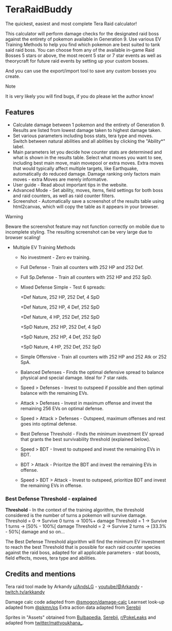 # TeraRaidBuddy
The quickest, easiest and most complete Tera Raid calculator!

This calculator will perform damage checks for the designated raid boss against the entirety of pokemon available in Generation 9. Use various EV Training Methods to help you find which pokemon are best suited to tank said raid boss. You can choose from any of the available in-game Raid Bosses 5 stars or above, the most recent 5 star or 7 star events as well as theorycraft for future raid events by setting up your custom bosses.

And you can use the export/import tool to save any custom bosses you create.

> [!NOTE]
> It is very likely you will find bugs, if you do please let the author know!

## Features

* Calculate damage between 1 pokemon and the entirety of Generation 9. Results are listed from lowest damage taken to highest damage taken.
* Set various parameters including boss stats, tera type and moves. Switch between natural abilities and all abilities by clicking the "Ability*" label.
* Main parameters let you decide how counter stats are determined and what is shown in the results table. Select what moves you want to see, including best main move, main movepool or extra moves. Extra moves that would typically affect multiple targets, like Earthquake, automatically do reduced damage. Damage ranking only factors main moves - extra Moves are merely informative.
* User guide - Read about important tips in the website.
* Advanced Mode - Set ability, moves, items, field settings for both boss and raid counters, as well as raid counter filters.
* Screenshot - Automatically save a screenshot of the results table using html2canvas, which will copy the table as it appears in your browser.

> [!WARNING]
> Beware the screenshot feature may not function correctly on mobile due to incomplete styling. The resulting screenshot can be very large due to browser scaling!

* Multiple EV Training Methods
    * No investment - Zero ev training.
    * Full Defense - Train all counters with 252 HP and 252 Def.
    * Full Sp.Defense - Train all counters with 252 HP and 252 SpD.
    * Mixed Defense Simple - Test 6 spreads:

        +Def Nature, 252 HP, 252 Def,   4 SpD

        +Def Nature, 252 HP,   4 Def, 252 SpD

        +Def Nature,   4 HP, 252 Def, 252 SpD

        +SpD Nature, 252 HP, 252 Def,   4 SpD

        +SpD Nature, 252 HP,   4 Def, 252 SpD

        +SpD Nature,   4 HP, 252 Def, 252 SpD

    * Simple Offensive - Train all counters with 252 HP and 252 Atk or 252 SpA.

    * Balanced Defenses - Finds the optimal defensive spread to balance physical and special damage. Ideal for 7 star raids.
    * Speed > Defenses - Invest to outspeed if possible and then optimal balance with the remaining EVs.
    * Attack > Defenses - Invest in maximum offense and invest the remaining 256 EVs on optimal defense.
    * Speed > Attack > Defenses - Outspeed, maximum offenses and rest goes into optimal defense.

    * Best Defense Threshold - Finds the minimum investment EV spread that grants the best survivability threshold (explained below).
    * Speed > BDT - Invest to outspeed and invest the remaining EVs in BDT.
    * BDT > Attack - Prioritze the BDT and invest the remaining EVs in offense.
    * Speed > BDT > Attack - Invest to outspeed, prioritize BDT and invest the remaining EVs in offense.

### Best Defense Threshold - explained

**Threshold** - In the context of the training algorithm, the threshold considered is the number of turns a pokemon will survive damage.
    Threshold = 0 -> Survive 0 turns -> 100%+ damage
    Threshold = 1 -> Survive 1 turns -> [50% - 100%[ damage
    Threshold = 2 -> Survive 2 turns -> [33.3% - 50%[ damage
    and so on...

The Best Defense Threshold algorithm will find the minimum EV investment to reach the best Threshold that is possible for each raid counter species against the raid boss, adapted for all applicable parameters - stat boosts, field effects, moves, tera type and abilities.

## Credits and mentions

Tera raid tool made by Arkandy
[u/AndsLG](https://www.reddit.com/user/AndSLG) - [youtube/@Arkandy](https://www.youtube.com/@Arkandy) - [twitch.tv/arkkandy](https://www.twitch.tv/arkkandy)

Damage calc code adapted from [@smogon/damage-calc](https://github.com/smogon/damage-calc)
Learnset look-up adapted from [@pkmn/ps](https://github.com/pkmn/ps)
Extra action data adapted from [Serebii](https://www.serebii.net/)

Sprites in "Assets" obtained from [Bulbapedia](https://bulbapedia.bulbagarden.net/wiki/Main_Page), [Serebii](https://www.serebii.net/), [r/PokeLeaks](https://www.reddit.com/r/PokeLeaks/comments/ytt6ve/all_new_hd_sprite_icons_for_scarletviolet_link_in/) and adapted from [twitter/mattyoukhana_](https://twitter.com/mattyoukhana_).
